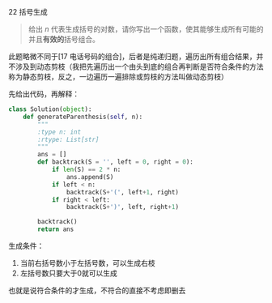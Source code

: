 22 括号生成

> 给出 *n* 代表生成括号的对数，请你写出一个函数，使其能够生成所有可能的并且**有效的**括号组合。

此题略微不同于[17 电话号码的组合]，后者是纯递归题，遍历出所有组合结果，并不涉及到动态剪枝（我把先遍历出一个由头到底的组合再判断是否符合条件的方法称为静态剪枝，反之，一边遍历一遍排除或剪枝的方法叫做动态剪枝）

先给出代码，再解释：

```python
class Solution(object):
    def generateParenthesis(self, n):
        """
        :type n: int
        :rtype: List[str]
        """
        ans = []
        def backtrack(S = '', left = 0, right = 0):
            if len(S) == 2 * n:
                ans.append(S)
            if left < n:
                backtrack(S+'(', left+1, right)
            if right < left:
                backtrack(S+')', left, right+1)

        backtrack()
        return ans
```

生成条件：

1. 当前右括号数小于左括号数，可以生成右枝
2. 左括号数只要大于0就可以生成

也就是说符合条件的才生成，不符合的直接不考虑即删去